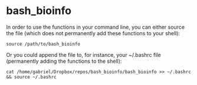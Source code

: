 # bash_bioinfo

In order to use the functions in your command line, you can either source the file (which does not permanently add these functions to your shell): 

```
source /path/to/bash_bioinfo
```

Or you could append the file to, for instance, your ~/.bashrc file (permanently adding the functions to the shell):

```
cat /home/gabriel/Dropbox/repos/bash_bioinfo/bash_bioinfo >> ~/.bashrc && source ~/.bashrc
```
